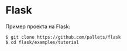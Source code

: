 # Flask

Пример проекта на Flask:

```
$ git clone https://github.com/pallets/flask
$ cd flask/examples/tutorial
```
